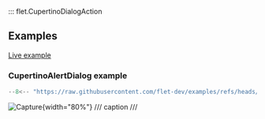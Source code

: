 ::: flet.CupertinoDialogAction

## Examples

[Live example](https://flet-controls-gallery.fly.dev/buttons/cupertinodialogaction)

### CupertinoAlertDialog example

```python
--8<-- "https://raw.githubusercontent.com/flet-dev/examples/refs/heads/v1-docs/python/controls/"
```

![Capture](){width="80%"}
/// caption
///
